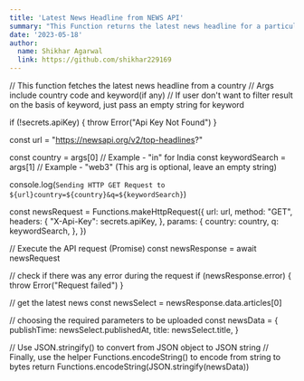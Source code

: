 ```yaml
---
title: 'Latest News Headline from NEWS API'
summary: "This Function returns the latest news headline for a particular country. It uses the NEWS API to get the news. Parameters include country code and keyword(if user want to filter search on the basis of keyword)"
date: '2023-05-18'
author:
  name: Shikhar Agarwal
  link: https://github.com/shikhar229169
---
```

// This function fetches the latest news headline from a country
// Args include country code and keyword(if any)
// If user don't want to filter result on the basis of keyword, just pass an empty string for keyword

if (!secrets.apiKey) {
  throw Error("Api Key Not Found")
}

const url = "https://newsapi.org/v2/top-headlines?"

const country = args[0]          // Example - "in" for India
const keywordSearch = args[1]    // Example - "web3"  (This arg is optional, leave an empty string)

console.log(`Sending HTTP GET Request to ${url}country=${country}&q=${keywordSearch}`)

const newsRequest = Functions.makeHttpRequest({
  url: url,
  method: "GET",
  headers: {
    "X-Api-Key": secrets.apiKey,
  },
  params: {
    country: country,
    q: keywordSearch,
  },
})

// Execute the API request (Promise)
const newsResponse = await newsRequest

// check if there was any error during the request
if (newsResponse.error) {
  throw Error("Request failed")
}

// get the latest news
const newsSelect = newsResponse.data.articles[0]

// choosing the required parameters to be uploaded
const newsData = {
  publishTime: newsSelect.publishedAt,
  title: newsSelect.title,
}

// Use JSON.stringify() to convert from JSON object to JSON string
// Finally, use the helper Functions.encodeString() to encode from string to bytes
return Functions.encodeString(JSON.stringify(newsData))
